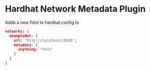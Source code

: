 # Hardhat Network Metadata Plugin
Adds a new field to hardhat.config.ts 

```json
networks: {
  exampleNet: {
    url: "http://localhost:8545",
    metadata: {
      anything: "here"
    }
  }
}
```
